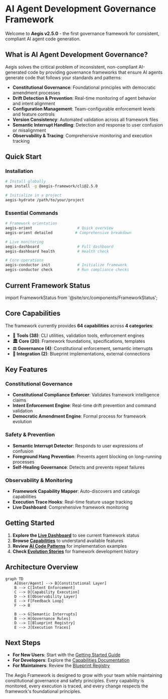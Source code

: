 # AI Agent Development Governance Framework

Welcome to **Aegis v2.5.0** - the first governance framework for consistent, compliant AI agent code generation.

## What is AI Agent Development Governance?

Aegis solves the critical problem of inconsistent, non-compliant AI-generated code by providing governance frameworks that ensure AI agents generate code that follows your standards and patterns:

- **Constitutional Governance**: Foundational principles with democratic amendment processes
- **Drift Detection & Prevention**: Real-time monitoring of agent behavior and intent alignment  
- **Configuration Management**: Team-configurable enforcement levels and feature controls
- **Version Consistency**: Automated validation across all framework files
- **Semantic Interrupt Handling**: Detection and response to user confusion or misalignment
- **Observability & Tracing**: Comprehensive monitoring and execution tracking

## Quick Start

### Installation

```bash
# Install globally
npm install -g @aegis-framework/cli@2.5.0

# Initialize in a project
aegis-hydrate /path/to/your/project
```

### Essential Commands

```bash
# Framework orientation
aegis-orient                    # Quick overview
aegis-orient detailed          # Comprehensive breakdown

# Live monitoring  
aegis-dashboard                 # Full dashboard
aegis-dashboard health          # Health check

# Core operations
aegis-conductor init            # Initialize framework
aegis-conductor check           # Run compliance checks
```

## Current Framework Status

import FrameworkStatus from '@site/src/components/FrameworkStatus';

<FrameworkStatus />

## Core Capabilities

The framework currently provides **64 capabilities** across **4 categories**:

- **🔧 Tools (38)**: CLI utilities, validation tools, enforcement engines
- **🏛️ Core (20)**: Framework foundations, specifications, templates  
- **⚖️ Governance (4)**: Constitutional enforcement, semantic interrupts
- **🔗 Integration (2)**: Blueprint implementations, external connections

## Key Features

### Constitutional Governance
- **Constitutional Compliance Enforcer**: Validates framework intelligence claims
- **Intent Enforcement Engine**: Real-time drift prevention and command validation
- **Democratic Amendment Engine**: Formal process for framework evolution

### Safety & Prevention
- **Semantic Interrupt Detector**: Responds to user expressions of confusion
- **Foreground Hang Prevention**: Prevents agent blocking on long-running processes
- **Self-Healing Governance**: Detects and prevents repeat failures

### Observability & Monitoring
- **Framework Capability Mapper**: Auto-discovers and catalogs capabilities
- **Execution Trace Hooks**: Real-time feature usage tracking
- **Live Dashboard**: Comprehensive framework monitoring

## Getting Started

1. **Explore the [Live Dashboard](/dashboard)** to see current framework status
2. **Browse [Capabilities](./capabilities/overview)** to understand available features
3. **Review [AI Code Patterns](./blueprints/overview)** for implementation examples
4. **Check [Evolution Stories](../blog)** for framework development history

## Architecture Overview

```mermaid
graph TD
    A[User/Agent] --> B[Constitutional Layer]
    B --> C[Intent Enforcement]
    C --> D[Capability Execution]
    D --> E[Observability Layer]
    E --> F[Feedback Loop]
    F --> B
    
    B --> G[Semantic Interrupts]
    B --> H[Governance Rules]
    D --> I[Blueprint Registry]
    E --> J[Execution Traces]
```

## Next Steps

- **For New Users**: Start with the [Getting Started Guide](./tutorial-basics/create-a-document)
- **For Developers**: Explore the [Capabilities Documentation](./capabilities/overview)
- **For Maintainers**: Review the [Blueprint Registry](./blueprints/overview)

The Aegis Framework is designed to grow with your team while maintaining constitutional governance and safety principles. Every capability is monitored, every execution is traced, and every change respects the framework's foundational principles.